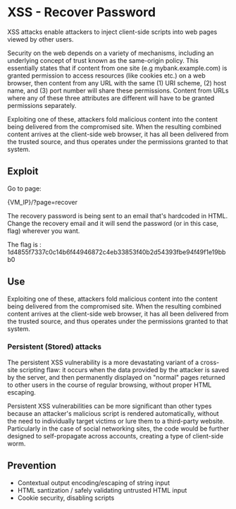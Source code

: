 # XSS - Recover Password

XSS attacks enable attackers to inject client-side scripts into web pages viewed by other users.

Security on the web depends on a variety of mechanisms, including an underlying concept of trust 
known as the same-origin policy. This essentially states that if content from one site 
(e.g mybank.example.com) is granted permission to access resources (like cookies etc.) on a web browser, 
then content from any URL with the same (1) URI scheme, (2) host name, and (3) port number will share 
these permissions. Content from URLs where any of these three attributes are different will 
have to be granted permissions separately.

Exploiting one of these, attackers fold malicious content into the content being delivered from the compromised site.
When the resulting combined content arrives at the client-side web browser, it has all been delivered from the trusted source,
and thus operates under the permissions granted to that system.


## Exploit

Go to page:

{VM_IP}/?page=recover

The recovery password is being sent to an email that's hardcoded in HTML.
Change the recovery email and it will send the password (or in this case, flag) wherever you want.

The flag is : 1d4855f7337c0c14b6f44946872c4eb33853f40b2d54393fbe94f49f1e19bbb0


## Use

Exploiting one of these, attackers fold malicious content into the content being delivered from the compromised site.
When the resulting combined content arrives at the client-side web browser, 
it has all been delivered from the trusted source, and thus operates under the permissions granted
to that system.


### Persistent (Stored) attacks

The persistent XSS vulnerability is a more devastating variant of a cross-site scripting flaw: 
it occurs when the data provided by the attacker is saved by the server, and then permanently displayed 
on "normal" pages returned to other users in the course of regular browsing, without proper HTML escaping.

Persistent XSS vulnerabilities can be more significant than other types because an attacker's malicious 
script is rendered automatically, without the need to individually target victims or lure them to a 
third-party website. Particularly in the case of social networking sites, the code would be further designed
to self-propagate across accounts, creating a type of client-side worm.


## Prevention

- Contextual output encoding/escaping of string input
- HTML santization / safely validating untrusted HTML input
- Cookie security, disabling scripts
